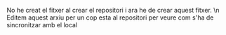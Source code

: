 No he creat el fitxer al crear el repositori i ara he de crear aquest fitxer. \n
Editem aquest arxiu per un cop esta al repositori per veure com s'ha de sincronitzar amb el local
